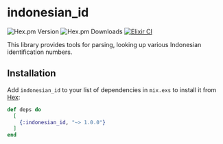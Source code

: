 # indonesian_id

![Hex.pm Version](https://img.shields.io/hexpm/v/indonesian_id) ![Hex.pm Downloads](https://img.shields.io/hexpm/dt/indonesian_id) [![Elixir CI](https://github.com/muzhawir/indonesian_id/actions/workflows/elixir.yml/badge.svg?branch=main)](https://github.com/muzhawir/indonesian_id/actions/workflows/elixir.yml)

This library provides tools for parsing, looking up various Indonesian identification numbers.

## Installation

Add `indonesian_id` to your list of dependencies in `mix.exs` to install it from [Hex](https://hex.pm/packages/indonesian_id):

```elixir
def deps do
  [
    {:indonesian_id, "~> 1.0.0"}
  ]
end
```
